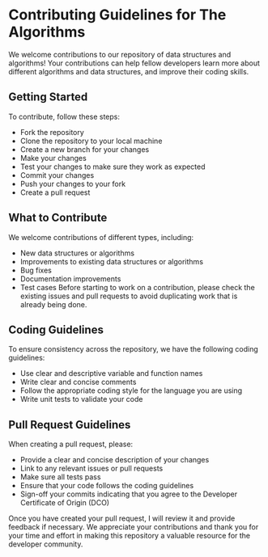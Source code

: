 # Contributing Guidelines for The Algorithms

We welcome contributions to our repository of data structures and algorithms! Your contributions can help fellow developers learn more about different algorithms and data structures, and improve their coding skills.

## Getting Started

To contribute, follow these steps:

- Fork the repository
- Clone the repository to your local machine
- Create a new branch for your changes
- Make your changes
- Test your changes to make sure they work as expected
- Commit your changes
- Push your changes to your fork
- Create a pull request

## What to Contribute

We welcome contributions of different types, including:

- New data structures or algorithms
- Improvements to existing data structures or algorithms
- Bug fixes
- Documentation improvements
- Test cases
Before starting to work on a contribution, please check the existing issues and pull requests to avoid duplicating work that is already being done.

## Coding Guidelines

To ensure consistency across the repository, we have the following coding guidelines:

- Use clear and descriptive variable and function names
- Write clear and concise comments
- Follow the appropriate coding style for the language you are using
- Write unit tests to validate your code

## Pull Request Guidelines

When creating a pull request, please:

- Provide a clear and concise description of your changes
- Link to any relevant issues or pull requests
- Make sure all tests pass
- Ensure that your code follows the coding guidelines
- Sign-off your commits indicating that you agree to the Developer Certificate of Origin (DCO)

Once you have created your pull request, I will review it and provide feedback if necessary. We appreciate your contributions and thank you for your time and effort in making this repository a valuable resource for the developer community.
